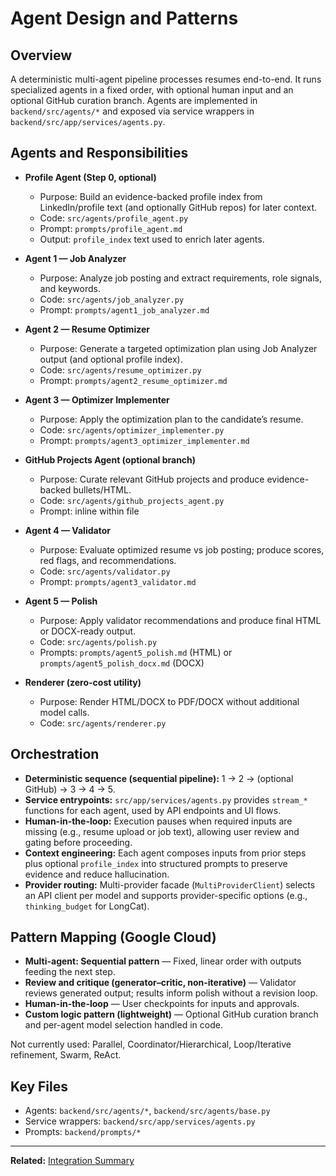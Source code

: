 # Agent Design and Patterns

## Overview

A deterministic multi-agent pipeline processes resumes end-to-end. It runs specialized agents in a fixed order, with optional human input and an optional GitHub curation branch. Agents are implemented in `backend/src/agents/*` and exposed via service wrappers in `backend/src/app/services/agents.py`.

## Agents and Responsibilities

- **Profile Agent (Step 0, optional)**
  - Purpose: Build an evidence-backed profile index from LinkedIn/profile text (and optionally GitHub repos) for later context.
  - Code: `src/agents/profile_agent.py`
  - Prompt: `prompts/profile_agent.md`
  - Output: `profile_index` text used to enrich later agents.

- **Agent 1 — Job Analyzer**
  - Purpose: Analyze job posting and extract requirements, role signals, and keywords.
  - Code: `src/agents/job_analyzer.py`
  - Prompt: `prompts/agent1_job_analyzer.md`

- **Agent 2 — Resume Optimizer**
  - Purpose: Generate a targeted optimization plan using Job Analyzer output (and optional profile index).
  - Code: `src/agents/resume_optimizer.py`
  - Prompt: `prompts/agent2_resume_optimizer.md`

- **Agent 3 — Optimizer Implementer**
  - Purpose: Apply the optimization plan to the candidate’s resume.
  - Code: `src/agents/optimizer_implementer.py`
  - Prompt: `prompts/agent3_optimizer_implementer.md`

- **GitHub Projects Agent (optional branch)**
  - Purpose: Curate relevant GitHub projects and produce evidence-backed bullets/HTML.
  - Code: `src/agents/github_projects_agent.py`
  - Prompt: inline within file

- **Agent 4 — Validator**
  - Purpose: Evaluate optimized resume vs job posting; produce scores, red flags, and recommendations.
  - Code: `src/agents/validator.py`
  - Prompt: `prompts/agent3_validator.md`

- **Agent 5 — Polish**
  - Purpose: Apply validator recommendations and produce final HTML or DOCX-ready output.
  - Code: `src/agents/polish.py`
  - Prompts: `prompts/agent5_polish.md` (HTML) or `prompts/agent5_polish_docx.md` (DOCX)

- **Renderer (zero-cost utility)**
  - Purpose: Render HTML/DOCX to PDF/DOCX without additional model calls.
  - Code: `src/agents/renderer.py`

## Orchestration

- **Deterministic sequence (sequential pipeline):** 1 → 2 → (optional GitHub) → 3 → 4 → 5.
- **Service entrypoints:** `src/app/services/agents.py` provides `stream_*` functions for each agent, used by API endpoints and UI flows.
- **Human-in-the-loop:** Execution pauses when required inputs are missing (e.g., resume upload or job text), allowing user review and gating before proceeding.
- **Context engineering:** Each agent composes inputs from prior steps plus optional `profile_index` into structured prompts to preserve evidence and reduce hallucination.
- **Provider routing:** Multi-provider facade (`MultiProviderClient`) selects an API client per model and supports provider-specific options (e.g., `thinking_budget` for LongCat).

## Pattern Mapping (Google Cloud)

- **Multi-agent: Sequential pattern** — Fixed, linear order with outputs feeding the next step.
- **Review and critique (generator–critic, non-iterative)** — Validator reviews generated output; results inform polish without a revision loop.
- **Human-in-the-loop** — User checkpoints for inputs and approvals.
- **Custom logic pattern (lightweight)** — Optional GitHub curation branch and per-agent model selection handled in code.

Not currently used: Parallel, Coordinator/Hierarchical, Loop/Iterative refinement, Swarm, ReAct.

## Key Files

- Agents: `backend/src/agents/*`, `backend/src/agents/base.py`
- Service wrappers: `backend/src/app/services/agents.py`
- Prompts: `backend/prompts/*`

---

**Related:** [Integration Summary](../integrations/INTEGRATION_SUMMARY.md)
